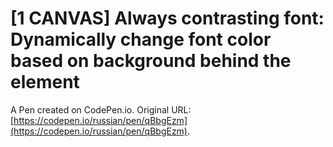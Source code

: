 # [1 CANVAS] Always contrasting font: Dynamically change font color based on background behind the element

A Pen created on CodePen.io. Original URL: [https://codepen.io/russian/pen/qBbgEzm](https://codepen.io/russian/pen/qBbgEzm).


